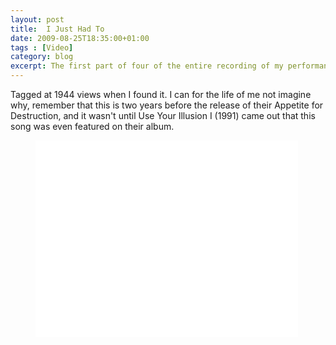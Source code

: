```yaml
---
layout: post
title:  I Just Had To
date: 2009-08-25T18:35:00+01:00
tags : [Video]
category: blog
excerpt: The first part of four of the entire recording of my performance at Night of Arts.
---
```

Tagged at 1944 views when I found it. I can for the life of me not imagine why, remember that this is two years before the release of their Appetite for Destruction, and it wasn't until Use Your Illusion I (1991) came out that this song was even featured on their album.

<div>
<figure class="media-video">
	<iframe width="420" height="315" src="//www.youtube.com/embed/80XvSON6lHk?rel=0" frameborder="0" allowfullscreen> </iframe>
</figure>
</div>
